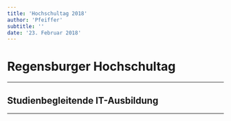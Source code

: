 ```yaml
---
title: 'Hochschultag 2018'
author: 'Pfeiffer'
subtitle: ''
date: '23. Februar 2018'
---
```


# Regensburger Hochschultag

---

## Studienbegleitende IT-Ausbildung

---
